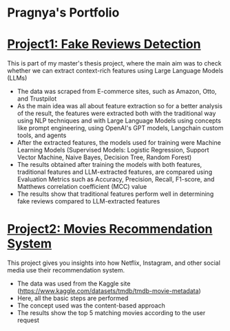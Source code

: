 # Pragnya's Portfolio

# [Project1: Fake Reviews Detection](https://github.com/PragnyaPataskar/fake_review_detection)
This is part of my master's thesis project, where the main aim was to check whether we can extract context-rich features using Large Language Models (LLMs)

* The data was scraped from E-commerce sites, such as Amazon, Otto, and Trustpilot
* As the main idea was all about feature extraction so for a better analysis of the result, the features were extracted both with the traditional way using NLP techniques and with Large Language Models using concepts like prompt engineering, using OpenAI's GPT models, Langchain custom tools, and agents
* After the extracted features, the models used for training were Machine Learning Models (Supervised Models: Logistic Regression, Support Vector Machine, Naive Bayes, Decision Tree, Random Forest)
* The results obtained after training the models with both features, traditional features and LLM-extracted features, are compared using Evaluation Metrics such as Accuracy, Precision, Recall, F1-score, and Matthews correlation coefficient (MCC) value
* The results show that traditional features perform well in determining fake reviews compared to LLM-extracted features


# [Project2: Movies Recommendation System](https://github.com/PragnyaPataskar/movie_recommendaation_system)
This project gives you insights into how Netflix, Instagram, and other social media use their recommendation system.

* The data was used from the Kaggle site (https://www.kaggle.com/datasets/tmdb/tmdb-movie-metadata)
* Here, all the basic steps are performed
* The concept used was the content-based approach
* The results show the top 5 matching movies according to the user request

